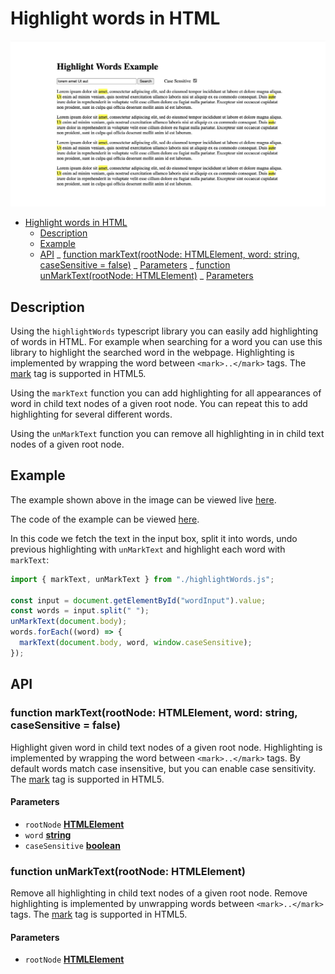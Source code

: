 <!-- Generated by documentation.js. Update this documentation by updating the source code. -->

# Highlight words in HTML

![example of Highlight Words ](exampleHighlightWords.jpg)

<!--ts-->

- [Highlight words in HTML](#highlight-words-in-html)
  - [Description](#description)
  - [Example](#example)
  - [API](#api) _
  [function markText(rootNode: HTMLElement, word: string, caseSensitive = false)](#function-marktextrootnode-htmlelement-word-string-casesensitive--false)
  _ [Parameters](#parameters) _
  [function unMarkText(rootNode: HTMLElement)](#function-unmarktextrootnode-htmlelement)
  _ [Parameters](#parameters-1)
  <!--te-->

## Description

Using the `highlightWords` typescript library you can easily add highlighting of
words in HTML. For example when searching for a word you can use this library to
highlight the searched word in the webpage. Highlighting is implemented by wrapping
the word between `<mark>..</mark>` tags. The [mark][7] tag is supported in HTML5.

Using the `markText` function you can add highlighting for all appearances of word in
child text nodes of a given root node. You can repeat this to add highlighting for
several different words.

Using the `unMarkText` function you can remove all highlighting in in child text
nodes of a given root node.

## Example

The example shown above in the image can be viewed live
[here](https://raw.githack.com/harcokuppens/highlight-words/226f6be667c0332bbb266f172416cd904da17528/example/index.html).

The code of the example can be viewed
[here](https://github.com/harcokuppens/highlight-words/tree/main/example).

In this code we fetch the text in the input box, split it into words, undo previous
highlighting with `unMarkText` and highlight each word with `markText`:

```javascript
import { markText, unMarkText } from "./highlightWords.js";

const input = document.getElementById("wordInput").value;
const words = input.split(" ");
unMarkText(document.body);
words.forEach((word) => {
  markText(document.body, word, window.caseSensitive);
});
```

## API

### function markText(rootNode: HTMLElement, word: string, caseSensitive = false)

Highlight given word in child text nodes of a given root node. Highlighting is
implemented by wrapping the word between `<mark>..</mark>` tags. By default words
match case insensitive, but you can enable case sensitivity. The [mark][7] tag is
supported in HTML5.

#### Parameters

- `rootNode` **[HTMLElement][5]**
- `word` **[string][6]**
- `caseSensitive` **[boolean][8]**&#x20;

### function unMarkText(rootNode: HTMLElement)

Remove all highlighting in child text nodes of a given root node. Remove highlighting
is implemented by unwrapping words between `<mark>..</mark>` tags. The [mark][7] tag
is supported in HTML5.

#### Parameters

- `rootNode` **[HTMLElement][5]**&#x20;

[1]: #marktext
[2]: #parameters
[3]: #unmarktext
[4]: #parameters-1
[5]: https://developer.mozilla.org/docs/Web/HTML/Element
[6]:
  https://developer.mozilla.org/docs/Web/JavaScript/Reference/Global_Objects/String
[7]: https://developer.mozilla.org/docs/Web/HTML/Element/mark
[8]:
  https://developer.mozilla.org/en-US/docs/Web/JavaScript/Reference/Global_Objects/Boolean

```

```
